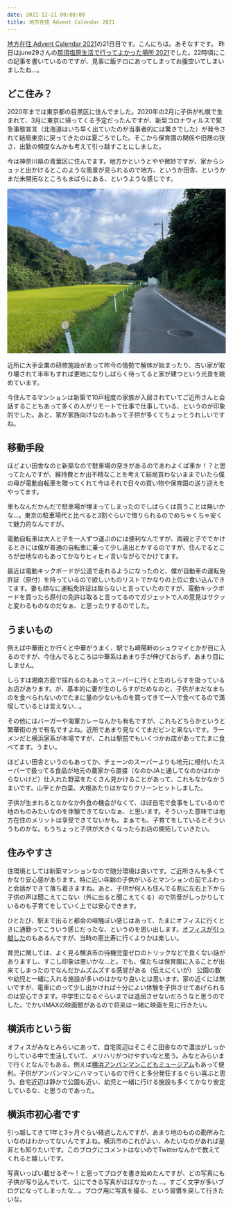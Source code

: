 ```yaml
---
date: 2021-12-21 00:00:00
title: 地方在住 Advent Calendar 2021
---
```

[地方在住 Advent Calendar 2021](https://adventar.org/calendars/6780)の21日目です。こんにちは。あそなすです。
昨日はjune29さんの[那須塩原生活で行ってよかった場所 2021](https://scrapbox.io/june29/%E9%82%A3%E9%A0%88%E5%A1%A9%E5%8E%9F%E7%94%9F%E6%B4%BB%E3%81%A7%E8%A1%8C%E3%81%A3%E3%81%A6%E3%82%88%E3%81%8B%E3%81%A3%E3%81%9F%E5%A0%B4%E6%89%80_2021)でした。22時頃にこの記事を書いているのですが、見事に飯テロにあってしまってお腹空いてしまいましたね...。

## どこ住み？

2020年までは東京都の目黒区に住んでました。2020年の2月に子供が札幌で生まれて、3月に東京に帰ってくる予定だったんですが、新型コロナウィルスで緊急事態宣言（北海道はいち早く出ていたのが当事者的には驚きでした）が発令されて結局東京に戻ってきたのは夏ごろでした。そこから保育園の関係や旧居の狭さ、出勤の頻度なんかも考えて引っ越すことにしました。

今は神奈川県の青葉区に住んでます。地方かというとやや微妙ですが、家からシュッと出かけるとこのような風景が見られるので地方、というか田舎、というかまだ未開拓なところもまばらにある、というような感じです。

![](/static/images/articles/2021-12-21-tiho-zaiju-.jpg)

近所に大手企業の研修施設があって昨今の情勢で解体が始まったり、古い家が取り壊されて半年もすれば更地になりしばらく待ってると家が建つという光景を眺めています。

今住んでるマンションは新築で10戸程度の家族が入居されていてご近所さんと会話することもあって多くの人がリモートで仕事で仕事している、というのが印象的でした。あと、家が家族向けなのもあって子供が多くてちょっとうれしいですね。

## 移動手段

ほどよい田舎なのと新築なので駐車場の空きがあるのであわよくば車か！？と思ってたんですが、維持費とか出不精なことを考えて結局買わないままでいたら僕の母が電動自転車を贈ってくれて今はそれで日々の買い物や保育園の送り迎えをやってます。



車もなんだかんだで駐車場が埋まってしまったのでしばらくは買うことは無いかな...。東京の駐車場代と比べると3割ぐらいで借りられるのでめちゃくちゃ安くて魅力的なんですが。

電動自転車は大人と子を一人ずつ運ぶのには便利なんですが、両親と子ででかけるときには僕が普通の自転車に乗って少し遠出とかするのですが、住んでるところが台地なのもあってかなりヒィヒィ言いながらでかけてます。

最近は電動キックボードが公道で走れるようになったのと、僕が自動車の運転免許証（原付）を持っているので欲しいものリストでかなりの上位に食い込んできてます。妻も頑なに運転免許証は取らないと言っていたのですが、電動キックボードを買ったら原付の免許は取ると言ってるのでガジェットで人の意見はサクッと変わるものなのだなぁ、と思ったりするのでした。

## うまいもの

例えば中華街とか行くと中華がうまく、駅でも崎陽軒のシュウマイとかが目に入るのですが、今住んでるところは中華系はあまり手が伸びておらず、あまり目にしません。

しらすは湘南方面で採れるのもあってスーパーに行くと生のしらすを扱っているお店があります。が、基本的に妻が生のしらすがだめなのと、子供がまだなまものを食べられないのでたまに量の少ないものを買ってきて一人で食べてるので満喫しているとは言えない...。

その他にはバーガーや海軍カレーなんかも有名ですが、これもどちらかというと繁華街の方で有名ですよね。近所であまり見なくてまだピンと来ないです。ラーメンだと横浜家系が本場ですが、これは駅前でもいくつかお店があってたまに食べてます。うまい。

ほどよい田舎というのもあってか、チェーンのスーパーよりも地元に根付いたスーパーで扱ってる食品が地元の農家から直接（なのかJAと通してなのかはわからないけど）仕入れた野菜をたくさん見かけることがあって、これもなかなかうまいです。山芋とか白菜、大根あたりはかなりクリーンヒットしました。

子供が生まれるとなかなか外食の機会がなくて、ほぼ自宅で食事をしているので地のものみたいなのを体験できてないなぁ、と思います。そういった意味では地方在住のメリットは享受できてないかも。まぁでも、子育てをしているとそういうものかな。もうちょっと子供が大きくなったらお店の開拓していきたい。

## 住みやすさ

住環境としては新築マンションなので随分環境は良いです。ご近所さんも多くてかなり安心感があります。特に近い年齢の子供がいるとマンションの前でふわっと会話ができて落ち着きますね。あと、子供が何人も住んでる割に左右上下から子供の声は聞こえてこない（外に出ると聞こえてくる）ので防音がしっかりしているのも子育てをしていく上では安心できます。

ひとたび、駅まで出ると都会の喧騒ぽい感じはあって、たまにオフィスに行くときに通勤ってこういう感じだったな、というのを思い出します。[オフィスが引っ越した](https://info.cookpad.com/pr/news/press_2021_0506)のもあるんですが、当時の恵比寿に行くよりかは楽しい。

育児に関しては、よく見る横浜市の待機児童ゼロのトリックなどで良くない話がありますし、すこし印象は悪いかな...と。でも、僕たちは保育園に入ることが出来てしまったのでなんだかムズムズする感覚がある（伝えにくいが）
公園の数や幼児と一緒に入れる施設が多いのはかなり良いとは思います。家の近くには無いですが、電車にのって少し出かければ十分によい体験を子供させてあげられるのは安心できます。中学生になるぐらいまでは退屈させないだろうなと思うのでした。でかいIMAXの映画館があるので将来は一緒に映画を見に行きたい。

## 横浜市という街

オフィスがみなとみらいにあって、自宅周辺はそこそこ田舎なので濃淡がしっかりしている中で生活していて、メリハリがつけやすいなと思う。みなとみらいまで行くとなんでもある。例えば[横浜アンパンマンこどもミュージアム](https://www.yokohama-anpanman.jp/)もあって便利。子供がアンパンマンにハマっているので行くと多分発狂するぐらい喜ぶと思う。自宅近辺は静かで公園も近い、幼児と一緒に行ける施設も多くてかなり安定しているな、と思うのであった。

## 横浜市初心者です

引っ越してきて1年と3ヶ月ぐらい経過したんですが、あまり地のものの勘所みたいなのはわかってないんですよね。横浜市のこれがよい、みたいなのがあれば是非とも知りたいです。このブログにコメントはないのでTwitterなんかで教えてくれると嬉しいです。

写真いっぱい載せるぞ～！と思ってブログを書き始めたんですが、どの写真にも子供が写り込んでいて、公にできる写真がほぼなかった...。すごく文字が多いブログになってしまったな...。ブログ用に写真を撮る、という習慣を戻して行きたいな。

